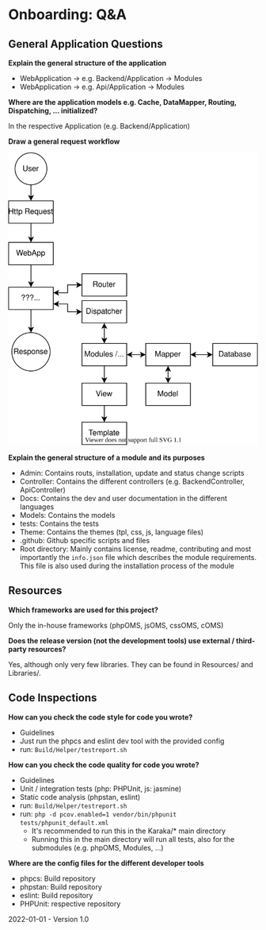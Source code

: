 # Onboarding: Q&A

## General Application Questions

**Explain the general structure of the application**

* WebApplication -> e.g. Backend/Application -> Modules
* WebApplication -> e.g. Api/Application -> Modules

**Where are the application models e.g. Cache, DataMapper, Routing, Dispatching, ... initialized?**

In the respective Application (e.g. Backend/Application)

**Draw a general request workflow**

![](./app_flow.drawio.svg)

**Explain the general structure of a module and its purposes**

* Admin: Contains routs, installation, update and status change scripts
* Controller: Contains the different controllers (e.g. BackendController, ApiController)
* Docs: Contains the dev and user documentation in the different languages
* Models: Contains the models
* tests: Contains the tests
* Theme: Contains the themes (tpl, css, js, language files)
* .github: Github specific scripts and files
* Root directory: Mainly contains license, readme, contributing and most importantly the `info.json` file which describes the module requirements. This file is also used during the installation process of the module

## Resources

**Which frameworks are used for this project?**

Only the in-house frameworks (phpOMS, jsOMS, cssOMS, cOMS)

**Does the release version (not the development tools) use external / third-party resources?**

Yes, although only very few libraries. They can be found in Resources/ and Libraries/.

## Code Inspections

**How can you check the code style for code you wrote?**

* Guidelines
* Just run the phpcs and eslint dev tool with the provided config
* run: `Build/Helper/testreport.sh`

**How can you check the code quality for code you wrote?**

* Guidelines
* Unit / integration tests (php: PHPUnit, js: jasmine)
* Static code analysis (phpstan, eslint)
* run: `Build/Helper/testreport.sh`
* run: `php -d pcov.enabled=1 vendor/bin/phpunit tests/phpunit_default.xml`
  * It's recommended to run this in the Karaka/* main directory
  * Running this in the main directory will run all tests, also for the submodules (e.g. phpOMS, Modules, ...)

**Where are the config files for the different developer tools**

* phpcs: Build repository
* phpstan: Build repository
* eslint: Build repository
* PHPUnit: respective repository



2022-01-01 - Version 1.0

